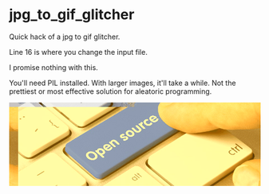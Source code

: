 # jpg_to_gif_glitcher
Quick hack of a jpg to gif glitcher.

Line 16 is where you change the input file.

I promise nothing with this. 

You'll need PIL installed. With larger images, it'll take a while. Not the prettiest or most effective solution for aleatoric programming. 

![alt text](https://github.com/MitchRatquest/jpg_to_gif_glitcher/blob/master/out.gif?raw=true "example output")
